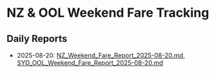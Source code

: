 # NZ & OOL Weekend Fare Tracking

## Daily Reports
- 2025-08-20: [NZ_Weekend_Fare_Report_2025-08-20.md](NZ_Weekend_Fare_Report_2025-08-20.md), [SYD_OOL_Weekend_Fare_Report_2025-08-20.md](SYD_OOL_Weekend_Fare_Report_2025-08-20.md)
